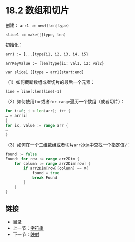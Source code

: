 # 18.2 数组和切片

创建：
`arr1 := new([len]type)`

`slice1 := make([]type, len)`

初始化：

`arr1 := [...]type{i1, i2, i3, i4, i5}`

`arrKeyValue := [len]type{i1: val1, i2: val2}`

`var slice1 []type = arr1[start:end]`

（1）如何截断数组或者切片的最后一个元素：

`line = line[:len(line)-1]`

（2）如何使用`for`或者`for-range`遍历一个数组（或者切片）：

```go
for i:=0; i < len(arr); i++ {
… = arr[i]
}
for ix, value := range arr {
…
}
```

（3）如何在一个二维数组或者切片`arr2Dim`中查找一个指定值`V`：

```go
found := false
Found: for row := range arr2Dim {
    for column := range arr2Dim[row] {
        if arr2Dim[row][column] == V{
            found = true
            break Found
        }
    }
}
```

## 链接

- [目录](directory.md)
- 上一节：[字符串](18.1.md)
- 下一节：[映射](18.3.md)